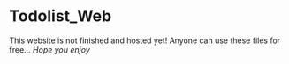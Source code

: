 # Todolist_Web
This website is not finished and hosted yet! Anyone can use these files for free...
*Hope you enjoy*
